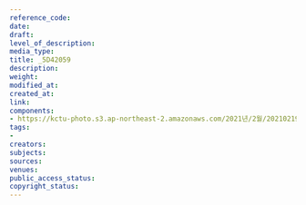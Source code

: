 ```yaml
---
reference_code: 
date: 
draft: 
level_of_description: 
media_type: 
title: _5D42059
description: 
weight: 
modified_at: 
created_at: 
link: 
components:
- https://kctu-photo.s3.ap-northeast-2.amazonaws.com/2021년/2월/20210219_백기완+선생+발인.영결식.하관/송승현/_5D42059.jpg
tags:
- 
creators: 
subjects: 
sources: 
venues: 
public_access_status: 
copyright_status: 
---
```

